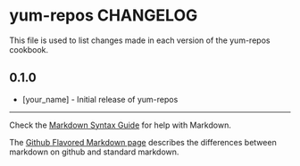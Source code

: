 yum-repos CHANGELOG
===================

This file is used to list changes made in each version of the yum-repos cookbook.

0.1.0
-----
- [your_name] - Initial release of yum-repos

- - -
Check the [Markdown Syntax Guide](http://daringfireball.net/projects/markdown/syntax) for help with Markdown.

The [Github Flavored Markdown page](http://github.github.com/github-flavored-markdown/) describes the differences between markdown on github and standard markdown.
